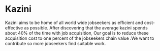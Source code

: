 # Kazini
Kazini aims to be home of all world wide jobseekers as efficient and cost-effective as possible. After discovering that the average kazini spends about 40% of the time with job acquisition, Our goal is to reduce these acquisition cost to one percent of the  jobseekers chain value .We want to contribute so more  jobseekers find suitable work.
